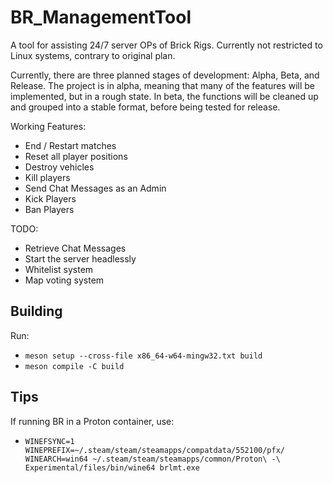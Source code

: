 # BR_ManagementTool

A tool for assisting 24/7 server OPs of Brick Rigs. Currently not restricted to Linux systems, contrary to original plan.

Currently, there are three planned stages of development: Alpha, Beta, and Release. The project is in alpha, meaning that many of the features will be implemented, but in a rough state. In beta, the functions will be cleaned up and grouped into a stable format, before being tested for release.

Working Features:
- End / Restart matches
- Reset all player positions
- Destroy vehicles
- Kill players
- Send Chat Messages as an Admin
- Kick Players
- Ban Players

TODO:
- Retrieve Chat Messages
- Start the server headlessly
- Whitelist system
- Map voting system

## Building
Run:
- `meson setup --cross-file x86_64-w64-mingw32.txt build`
- `meson compile -C build`

## Tips
If running BR in a Proton container, use:
- `WINEFSYNC=1 WINEPREFIX=~/.steam/steam/steamapps/compatdata/552100/pfx/ WINEARCH=win64 ~/.steam/steam/steamapps/common/Proton\ -\ Experimental/files/bin/wine64 brlmt.exe`
